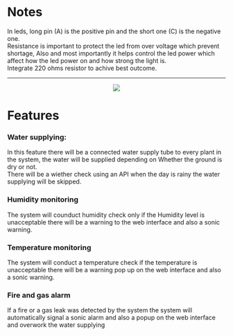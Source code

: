 <h1>Notes</h1>
<p>In leds, long pin (A) is the positive pin and the short one (C) is the negative one.<br>Resistance is important to protect the led from over voltage which prevent shortage, Also and most importantly it helps control the led power which affect how the led power on and how strong the light is.<br>Integrate 220 ohms resistor to achive best outcome.</p>
<hr>
<center><image src="digrams/prototype.png"></image></center>
<h1>Features</h1>
<h3>Water supplying:</h3>
In this feature there will be a connected water supply tube to every plant in the system, the water will be supplied depending on Whether the ground is dry or not.<br>There will be a wiether check using an API  when the day is rainy the water supplying will be skipped.
<h3>Humidity monitoring</h3>
The system will counduct humidity check only if the Humidity level is unacceptable there will be a warning to the web interface and also a sonic warning.
<h3>Temperature monitoring</h3>
The system will conduct a temperature check if the temperature is unacceptable there will be a warning pop up on the web interface and also a sonic warning.
<h3>Fire and gas alarm</h3>
If a fire or a gas leak was detected by the system the system will automatically signal a sonic alarm and also a popup on the web interface and overwork the water supplying

